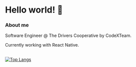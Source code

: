 # Hello world! 👋

### About me
Software Engineer @ The Drivers Cooperative by CodeXTeam. 

Currently working with React Native.

\
[![Top Langs](https://github-readme-stats.vercel.app/api/top-langs/?username=gabriel11447&layout=compact&theme=dracula)](https://github.com/anuraghazra/github-readme-stats)
